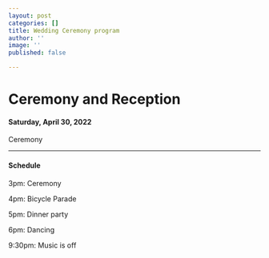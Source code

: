 ```yaml
---
layout: post
categories: []
title: Wedding Ceremony program
author: ''
image: ''
published: false

---
```

# **Ceremony and Reception**

#### Saturday, April 30, 2022

Ceremony

***

#### Schedule

3pm: Ceremony

4pm: Bicycle Parade

5pm: Dinner party

6pm: Dancing

9:30pm: Music is off
